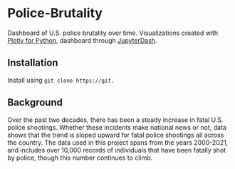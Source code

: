 # Police-Brutality
Dashboard of U.S. police brutality over time. Visualizations created with [Plotly for Python](https://plotly.com/python/), dashboard through [JupyterDash](https://dash.plotly.com/workspaces/using-dash-in-jupyter-and-workspaces).

## Installation
Install using `git clone https://git.`

## Background
Over the past two decades, there has been a steady increase in fatal U.S. police shootings. Whether these incidents make national news or not, data shows that the trend is sloped upward for fatal police shootings all across the country. The data used in this project spans from the years 2000-2021, and includes over 10,000 records of individuals that have been fatally shot by police, though this number continues to climb.
